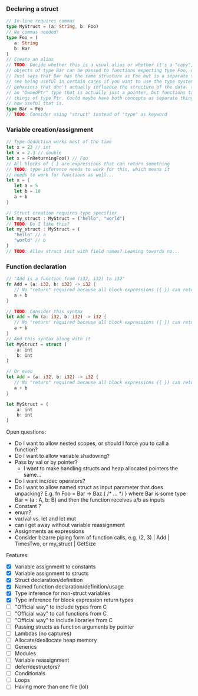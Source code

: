 



### Declaring a struct
```rust
// In-line requires commas
type MyStruct = (a: String, b: Foo)
// No commas needed!
type Foo = (
   a: String
   b: Bar
)
// Create an alias
// TODO: Decide whether this is a usual alias or whether it's a "copy", i.e. whether 
// objects of type Bar can be passed to functions expecting type Foo, or whether this
// Just says that Bar has the same structure as Foo but is a separate type, which I could
// see being useful in certain cases if you want to use the type system to enforce certain
// behaviors that don't actually influence the structure of the data. (E.g. I could imagine 
// an "OwnedPtr" type that is actually just a pointer, but functions taking OwnedPtr should reject
// things of type Ptr. Could maybe have both concepts as separate things maybe, but don't know 
// how useful that is.
type Bar = Foo
// TODO: Consider using "struct" instead of "type" as keyword
```
### Variable creation/assignment
```rust
// Type-deduction works most of the time
let x = 23 // int
let x = 2.3 // double
let x = FnReturningFoo() // Foo
// All blocks of { } are expressions that can return something
// TODO: type inference needs to work for this, which means it 
// needs to work for functions as well... 
let x = {
   let a = 5
   let b = 10
   a + b
} 

// Struct creation requires type specifier
let my_struct : MyStruct = ("hello", "world")
// TODO: Do I like this?
let my_struct : MyStruct = (
   "hello" // a
   "world" // b
)
// TODO: Allow struct init with field names? Leaning towards no...
```
### Function declaration
```rust
// "Add is a function from (i32, i32) to i32"
fn Add = (a: i32, b: i32) -> i32 {
   // No "return" required because all block expressions ({ }) can return a value
   a + b 
}

// TODO: Consider this syntax
let Add = fn (a: i32, b: i32) -> i32 {
   // No "return" required because all block expressions ({ }) can return a value
   a + b 
}
// And this syntax along with it
let MyStruct = struct (
    a: int
    b: int
)

// Or even
let Add = (a: i32, b: i32) -> i32 {
   // No "return" required because all block expressions ({ }) can return a value
   a + b 
}

let MyStruct = (
    a: int
    b: int
)
```

Open questions:
* Do I want to allow nested scopes, or should I force you to call a function?
* Do I want to allow variable shadowing?
* Pass by val or by pointer?
    * I want to make handling structs and heap allocated pointers the same...
* Do I want inc/dec operators?
* Do I want to allow named struct as input parameter that does unpacking? E.g. 
    fn Foo = Bar -> Baz { /* ... */ }
    where Bar is some type Bar = (a : A, b: B) and then the function receives a/b as inputs
* Constant  ?
* enum? 
* var/val vs. let and let mut
* can i get away without variable reassignment
* Assignments as expressions
* Consider bizarre piping form of function calls, e.g. (2, 3) | Add | TimesTwo, or my_struct | GetSize

Features:
- [x] Variable assignment to constants
- [x] Variable assignment to structs
- [x] Struct declaration/definition
- [x] Named function declaration/definition/usage
- [x] Type inference for non-struct variables
- [x] Type inference for block expression return types
- [ ] "Official way" to include types from C
- [ ] "Official way" to call functions from C
- [ ] "Official way" to include libraries from C
- [ ] Passing structs as function arguments by pointer
- [ ] Lambdas (no captures)
- [ ] Allocate/deallocate heap memory
- [ ] Generics
- [ ] Modules
- [ ] Variable reassignment
- [ ] defer/destructors?
- [ ] Conditionals
- [ ] Loops
- [ ] Having more than one file (lol)
